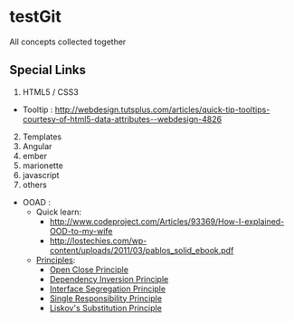 testGit
=======

All concepts collected together


## Special Links ##

1. HTML5 / CSS3
  - Tooltip : http://webdesign.tutsplus.com/articles/quick-tip-tooltips-courtesy-of-html5-data-attributes--webdesign-4826
2. Templates
3. Angular
4. ember
5. marionette
6. javascript
7. others
  - OOAD : 
    - Quick learn: 
      - http://www.codeproject.com/Articles/93369/How-I-explained-OOD-to-my-wife
      - http://lostechies.com/wp-content/uploads/2011/03/pablos_solid_ebook.pdf
    - [Principles](http://butunclebob.com/ArticleS.UncleBob.PrinciplesOfOod):
      - [Open Close Principle]( https://docs.google.com/file/d/0BwhCYaYDn8EgN2M5MTkwM2EtNWFkZC00ZTI3LWFjZTUtNTFhZGZiYmUzODc1/edit?hl=en)
      - [Dependency Inversion Principle](https://docs.google.com/file/d/0BwhCYaYDn8EgMjdlMWIzNGUtZTQ0NC00ZjQ5LTkwYzQtZjRhMDRlNTQ3ZGMz/edit?hl=en)
      - [Interface Segregation Principle](https://docs.google.com/file/d/0BwhCYaYDn8EgNzAzZjA5ZmItNjU3NS00MzQ5LTkwYjMtMDJhNDU5ZTM0MTlh/edit?hl=en)
      - [Single Responsibility Principle](http://www.objectmentor.com/resources/articles/srp.pdf)
      - [Liskov's Substitution Principle](https://docs.google.com/file/d/0BwhCYaYDn8EgNzAzZjA5ZmItNjU3NS00MzQ5LTkwYjMtMDJhNDU5ZTM0MTlh/edit?hl=en)
